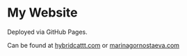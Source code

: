 # My Website

Deployed via GitHub Pages.

Can be found at [hybridcattt.com](http://hybridcattt.com) or [marinagornostaeva.com](http://marinagornostaeva.com)
